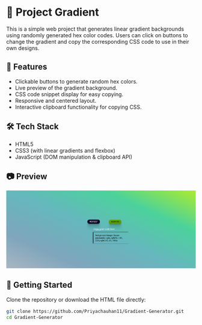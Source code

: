 # 🎨 Project Gradient

This is a simple web project that generates linear gradient backgrounds using randomly generated hex color codes. Users can click on buttons to change the gradient and copy the corresponding CSS code to use in their own designs.

## 🌈 Features

- Clickable buttons to generate random hex colors.
- Live preview of the gradient background.
- CSS code snippet display for easy copying.
- Responsive and centered layout.
- Interactive clipboard functionality for copying CSS.

## 🛠️ Tech Stack

- HTML5
- CSS3 (with linear gradients and flexbox)
- JavaScript (DOM manipulation & clipboard API)

## 📷 Preview

![project preview](GradientGenerator.png)

## 🚀 Getting Started

Clone the repository or download the HTML file directly:

```bash
git clone https://github.com/Priyachauhan11/Gradient-Generator.git
cd Gradient-Generator
